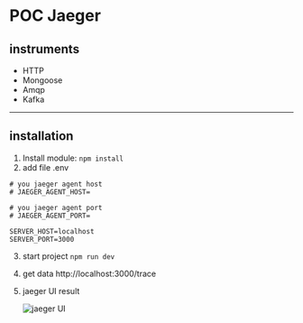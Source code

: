 # POC Jaeger

## instruments

- HTTP
- Mongoose
- Amqp
- Kafka

---

## installation

1. Install module:
   `npm install`
2. add file .env

```
# you jaeger agent host
# JAEGER_AGENT_HOST=

# you jaeger agent port
# JAEGER_AGENT_PORT=

SERVER_HOST=localhost
SERVER_PORT=3000
```

3. start project
   `npm run dev`

4. get data http://localhost:3000/trace

5. jaeger UI result

   ![jaeger UI](https://ibb.co/g4ptt8d)
